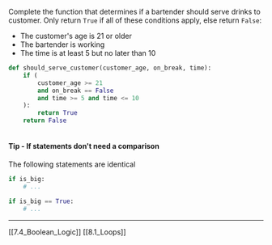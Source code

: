 Complete the function that determines if a bartender should serve drinks to customer.
Only return `True` if all of these conditions apply, else return `False`:
- The customer's age is 21 or older
- The bartender is working
- The time is at least 5 but no later than 10

``` python
def should_serve_customer(customer_age, on_break, time):
    if (
        customer_age >= 21
        and on_break == False
        and time >= 5 and time <= 10
    ):
        return True
    return False
    
```

#### Tip - If statements don't need a comparison
The following statements are identical 
``` python
if is_big:
	# ...

if is_big == True:
	# ...
```

---
[[7.4_Boolean_Logic]]
[[8.1_Loops]]